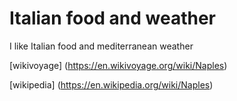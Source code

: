 # Italian food and weather
I like Italian food and mediterranean weather

[wikivoyage] (https://en.wikivoyage.org/wiki/Naples)

[wikipedia] (https://en.wikipedia.org/wiki/Naples)
